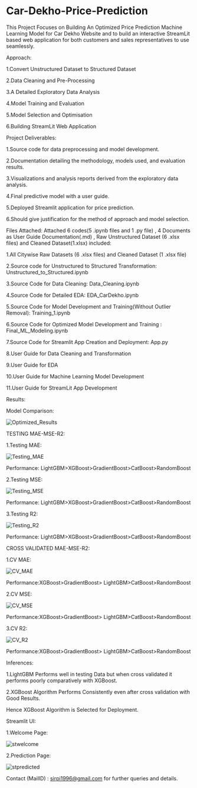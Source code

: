 # Car-Dekho-Price-Prediction
This Project Focuses on Building An Optimized Price Prediction Machine Learning Model for Car Dekho Website and to build an interactive StreamLit based web application for both customers and sales representatives to use seamlessly.

Approach:

1.Convert Unstructured Dataset to Structured Dataset

2.Data Cleaning and Pre-Processing

3.A Detailed Exploratory Data Analysis

4.Model Training and Evaluation

5.Model Selection and Optimisation

6.Building StreamLit Web Application

Project Deliverables:

1.Source code for data preprocessing and model development.

2.Documentation detailing the methodology, models used, and evaluation results.

3.Visualizations and analysis reports derived from the exploratory data analysis.

4.Final predictive model with a user guide.

5.Deployed Streamlit application for price prediction.

6.Should give justification for the method of approach and model selection.

Files Attached: Attached 6 codes(5 .ipynb files and 1 .py file) , 4 Documents as User Guide Documentation(.md) , Raw Unstructured Dataset (6 .xlsx files) and Cleaned Dataset(1.xlsx) included:

1.All Citywise Raw Datasets (6 .xlsx files) and Cleaned Dataset (1 .xlsx file)

2.Source code for Unstructured to Structured Transformation: Unstructured_to_Structured.ipynb

3.Source Code for Data Cleaning: Data_Cleaning.ipynb

4.Source Code for Detailed EDA: EDA_CarDekho.ipynb

5.Source Code for Model Development and Training(Without Outlier Removal): Training_1.ipynb

6.Source Code for Optimized Model Development and Training : Final_ML_Modeling.ipynb

7.Source Code for Streamlit App Creation and Deployment: App.py

8.User Guide for Data Cleaning and Transformation

9.User Guide for EDA

10.User Guide for Machine Learning Model Development 

11.User Guide for StreamLit App Development

Results:

Model Comparison:

![Optimized_Results](https://github.com/user-attachments/assets/53cefdd8-dc3e-41b1-99e2-9c5d441e362d)

TESTING MAE-MSE-R2:

1.Testing MAE:

![Testing_MAE](https://github.com/user-attachments/assets/bb0284f8-0927-4944-84b7-51b8369dee55)

Performance: LightGBM>XGBoost>GradientBoost>CatBoost>RandomBoost

2.Testing MSE:

![Testing_MSE](https://github.com/user-attachments/assets/aae49ceb-3455-415e-99cc-62dd3bf677b4)

Performance: LightGBM>XGBoost>GradientBoost>CatBoost>RandomBoost

3.Testing R2:

![Testing_R2](https://github.com/user-attachments/assets/c10b3f2c-70cb-4fc8-8427-1a614156c19e)

Performance: LightGBM>XGBoost>GradientBoost>CatBoost>RandomBoost

CROSS VALIDATED MAE-MSE-R2:

1.CV MAE:

![CV_MAE](https://github.com/user-attachments/assets/fd078116-eb51-4533-a1ac-f4488e6158fb)

Performance:XGBoost>GradientBoost> LightGBM>CatBoost>RandomBoost

2.CV MSE:

![CV_MSE](https://github.com/user-attachments/assets/6531297e-9582-4e44-89ab-1ab13e9c0cfd)

Performance:XGBoost>GradientBoost> LightGBM>CatBoost>RandomBoost

3.CV R2:

![CV_R2](https://github.com/user-attachments/assets/b333b6cf-c655-4b99-bdd5-ff64f47ce1ce)

Performance:XGBoost>GradientBoost> LightGBM>CatBoost>RandomBoost

Inferences:

1.LightGBM Performs well in testing Data but when cross validated it performs poorly comparatively with XGBoost.

2.XGBoost Algorithm Performs Consistently even after cross validation with Good Results.

Hence XGBoost Algorithm is Selected for Deployment.

Streamlit UI:

1.Welcome Page:

![stwelcome](https://github.com/user-attachments/assets/546175a7-a721-4640-8062-e95499086677)


2.Prediction Page:

![stpredicted](https://github.com/user-attachments/assets/567cd664-e6f5-435d-b6d6-38db059df8fc)

Contact (MailID) : sirpi1996@gmail.com for further queries and details.





